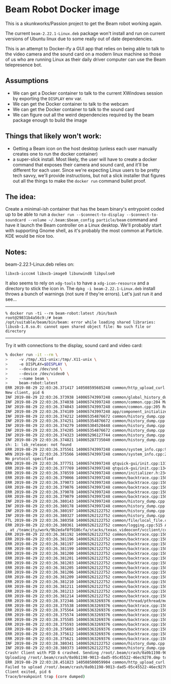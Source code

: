 # Beam Robot Docker image

This is a skunkworks/Passion project to get the Beam robot working again.

The current `beam-2.22.1-Linux.deb` package won't install and run on current versions of Ubuntu linux 
due to some really out of date dependencies.

This is an attempt to Docker-ify a GUI app that relies on being able to talk to the video camera and
the sound card on a modern linux machine so those of us who are running Linux as their daily driver 
computer can use the Beam telepresence bot.

## Assumptions

- We can get a Docker container to talk to the current XWindows session by exporting the `DISPLAY` env var.
- We can get the Docker container to talk to the webcam
- We can get the Docker container to talk to the sound card
- We can figure out all the weird dependencies required by the beam package enough to build the image

## Things that likely won't work:

- Getting a Beam icon on the host desktop (unless each user manually creates one to run the docker
container)
- a super-slick install. Most likely, the user will have to create a docker command that exposes their
camera and sound card, and it'll be different for each user. Since we're expecting Linux users to be 
pretty tech savvy, we'll provide instructions, but not a slick installer that figures out all the things
to make the `docker run` command bullet proof.

## The idea:

Create a minimal-ish container that has the beam binary's entrypoint coded up to be able to run a
`docker run --$connect-to-display --$connect-to-soundcard --volume ~/.beam:$beam_config particle/beam`
command and have it launch the Beam controller on a Linux desktop. We'll probably start with supporting
Gnome shell, as it's probably the most common at Particle. KDE would be nice too.


## Notes:

beam-2.22.1-Linux.deb relies on:
```
libxcb-icccm4 libxcb-image0 libunwind8 libpulse0
```

It also seems to rely on `xdg-tools` to have a `xdg-icon-resource` and a directory to stick the icon in.
The `dpkg -i beam-2.22.1-Linux.deb` install throws a bunch of warnings (not sure if they're errors).
Let's just run it and see...

---

```
% docker run -ti --rm beam-robot:latest /bin/bash
root@29831b4a56c9:/# beam
/opt/suitable/beam/bin/beam: error while loading shared libraries: libusb-1.0.so.0: cannot open shared object file: No such file or directory
```
---

Try it with connections to the display, sound card and video card:

```bash
% docker run -it --rm \
>     -v /tmp/.X11-unix:/tmp/.X11-unix \
>     -e DISPLAY=$DISPLAY \
>     --device /dev/snd \
>     --device /dev/video0 \
>     --name beam \
>     beam-robot:latest
ERR 2019-08-29 22:03:26.371417 140508595685248 common/http_upload_curl.cpp:218 Could not load libcurl.  Uploads will all fail
New client, pid 6
INF 2019-08-29 22:03:26.373938 140065743997248 common/global_history_dumps.cpp:110 Saving history dumps to: /root/.beam/history_dump
INF 2019-08-29 22:03:26.374038 140065743997248 common/common.cpp:204 Machine UUID: LINUX
INF 2019-08-29 22:03:26.374043 140065743997248 common/common.cpp:205 Run_id: 71A3B314C495D5FED44CF763B36F3D3D
INF 2019-08-29 22:03:26.374189 140065743997248 app/component_initializer.cpp:115 Starting application /opt/suitable/beam/bin/beam
INF 2019-08-29 22:03:26.374212 140065354876672 common/history_dump.cpp:165 Enabling history dump trigger: debug/history_dump/continuous/force_enable
INF 2019-08-29 22:03:26.374251 140065354876672 common/history_dump.cpp:165 Enabling history dump trigger: debug/history_dump/immediate/force_enable
INF 2019-08-29 22:03:26.374279 140065304520448 common/history_dump.cpp:501 Starting history dump.
INF 2019-08-29 22:03:26.374285 140065354876672 common/history_dump.cpp:165 Enabling history dump trigger: debug/history_dump/slow_immediate/force_enable
INF 2019-08-29 22:03:26.374323 140065296127744 common/history_dump.cpp:501 Starting history dump.
INF 2019-08-29 22:03:26.374821 140065287735040 common/history_dump.cpp:501 Starting history dump.
sh: 1: lsb_release: not found
ERR 2019-08-29 22:03:26.375561 140065743997248 common/system_info.cpp:91 pipe read error
WRN 2019-08-29 22:03:26.375566 140065743997248 common/system_info.cpp:246 failed to get OS description via command: lsb_release -d
No protocol specified
WRN 2019-08-29 22:03:26.377751 140065743997248 qtquick-gui/init.cpp:131 (null):0 ((null)): QXcbConnection: Could not connect to display :0
ERR 2019-08-29 22:03:26.377769 140065743997248 qtquick-gui/init.cpp:134 CRITICAL (null):0 ((null)): Could not connect to any X display.
ERR 2019-08-29 22:03:26.378559 140065743997248 common/initializer.h:234 Assertion failed: scoped_initialization_.expired(), at /teamcity/work/9b2edaf8f9186cfa/stacks/texas_videoconf/vcclient/common/initializer.h:234
ERR 2019-08-29 22:03:26.379066 140065743997248 common/backtrace.cpp:150 0 -> /opt/suitable/beam/bin/libcommon.so bacon::Backtrace::Backtrace(unsigned long) +0x11b [0x7f63977111eb]
ERR 2019-08-29 22:03:26.379073 140065743997248 common/backtrace.cpp:150 1 -> /opt/suitable/beam/bin/libcommon.so bacon::handleAssertion(char const*, int, char const*, char const*, ...) +0x227 [0x7f639770f047]
ERR 2019-08-29 22:03:26.379076 140065743997248 common/backtrace.cpp:150 2 -> /opt/suitable/beam/bin/libcommon.so bacon::InitializableT<bacon::TimerWatchdogGlobals>::~InitializableT() +0x160 [0x7f63977e69e0]
ERR 2019-08-29 22:03:26.379078 140065743997248 common/backtrace.cpp:150 3 -> /lib/x86_64-linux-gnu/libc.so.6(__cxa_finalize+0x99) [0x7f6396ac3369]
ERR 2019-08-29 22:03:26.379079 140065743997248 common/backtrace.cpp:150 4 -> /opt/suitable/beam/bin/libcommon.so(+0xd7262) [0x7f6397702262]
INF 2019-08-29 22:03:26.380143 140065743997248 common/history_dump.cpp:165 Enabling history dump trigger: assertion_or_crash
INF 2019-08-29 22:03:26.380178 140065743997248 common/history_dump.cpp:148 Disabling history dump trigger (snapshotting=0): assertion_or_crash
INF 2019-08-29 22:03:26.380197 140065262122752 common/history_dump.cpp:501 Starting history dump.
INF 2019-08-29 22:03:26.380327 140065262122752 common/history_dump.cpp:601 Stopping history dump.
FTL 2019-08-29 22:03:26.380358 140065262122752 common/file/local_file.cpp:495 Check failed fd > 0 
ERR 2019-08-29 22:03:26.380361 140065262122752 common/logging.cpp:515 Assertion failed: Reached terminating log level. Terminating
, at /teamcity/work/9b2edaf8f9186cfa/stacks/texas_videoconf/vcclient/common/logging.cpp:515
ERR 2019-08-29 22:03:26.381192 140065262122752 common/backtrace.cpp:150 0 -> /opt/suitable/beam/bin/libcommon.so bacon::Backtrace::Backtrace(unsigned long) +0x11c [0x7f63977111ec]
ERR 2019-08-29 22:03:26.381196 140065262122752 common/backtrace.cpp:150 1 -> /opt/suitable/beam/bin/libcommon.so bacon::handleAssertion(char const*, int, char const*, char const*, ...) +0x228 [0x7f639770f048]
ERR 2019-08-29 22:03:26.381197 140065262122752 common/backtrace.cpp:150 2 -> /opt/suitable/beam/bin/libcommon.so bacon::LoggingStream::~LoggingStream() +0x2a1 [0x7f6397792241]
ERR 2019-08-29 22:03:26.381199 140065262122752 common/backtrace.cpp:150 3 -> /opt/suitable/beam/bin/libcommon.so bacon::LocalFile::pread(unsigned long, void*, unsigned long) +0x192 [0x7f639776a862]
ERR 2019-08-29 22:03:26.381200 140065262122752 common/backtrace.cpp:150 4 -> /opt/suitable/beam/bin/libcommon.so bacon::File::readFileToString(std::string const&, std::string*) +0xcc [0x7f639776616c]
ERR 2019-08-29 22:03:26.381201 140065262122752 common/backtrace.cpp:150 5 -> /opt/suitable/beam/bin/libcommon.so bacon::compressDump(std::string*) +0x4e [0x7f6397775efe]
ERR 2019-08-29 22:03:26.381203 140065262122752 common/backtrace.cpp:150 6 -> /opt/suitable/beam/bin/libcommon.so bacon::HistoryDumpPrivate::closeDump(bacon::HistoryDumpWriter*, bacon::DumpInfo) +0x180 [0x7f63977776a0]
ERR 2019-08-29 22:03:26.381205 140065262122752 common/backtrace.cpp:150 7 -> /opt/suitable/beam/bin/libcommon.so std::_Sp_counted_deleter<bacon::HistoryDumpWriter*, std::_Bind<std::_Mem_fn<void (bacon::HistoryDumpPrivate::*)(bacon::HistoryDumpWriter*, bacon::DumpInfo)> (bacon::HistoryDumpPrivate*, std::_Placeholder<1>, bacon::DumpInfo)>, std::allocator<int>, (__gnu_cxx::_Lock_policy)2>::_M_dispose() +0x79 [0x7f639777ba49]
ERR 2019-08-29 22:03:26.381206 140065262122752 common/backtrace.cpp:150 8 -> /opt/suitable/beam/bin/beam std::_Sp_counted_base<(__gnu_cxx::_Lock_policy)2>::_M_release() +0x61 [0x55c9767f4851]
ERR 2019-08-29 22:03:26.381209 140065262122752 common/backtrace.cpp:150 9 -> /opt/suitable/beam/bin/libcommon.so bacon::HistoryDumpPrivate::dumpThread() +0x1097 [0x7f639777a757]
ERR 2019-08-29 22:03:26.381210 140065262122752 common/backtrace.cpp:150 10 -> /opt/suitable/beam/bin/libcommon.so bacon::ThreadPrivate::starter(void*) +0xa5 [0x7f63977f2055]
ERR 2019-08-29 22:03:26.381211 140065262122752 common/backtrace.cpp:150 11 -> /lib/x86_64-linux-gnu/libpthread.so.0(+0x76ba) [0x7f63917156ba]
ERR 2019-08-29 22:03:26.381213 140065262122752 common/backtrace.cpp:150 12 -> /lib/x86_64-linux-gnu/libc.so.6(clone+0x6d) [0x7f6396b9041d]
ERR 2019-08-29 22:03:26.381214 140065262122752 common/backtrace.cpp:150 13 -> [(nil)]
ERR 2019-08-29 22:03:28.372346 140065363269376 common/thread/pthread/mutex.cpp:305 Assertion failed: Call to pthread function returned (22) Invalid argument, at /teamcity/work/9b2edaf8f9186cfa/stacks/texas_videoconf/vcclient/common/thread/pthread/mutex.cpp:305
ERR 2019-08-29 22:03:28.375538 140065363269376 common/backtrace.cpp:150 0 -> /opt/suitable/beam/bin/libcommon.so bacon::Backtrace::Backtrace(unsigned long) +0x11c [0x7f63977111ec]
ERR 2019-08-29 22:03:28.375564 140065363269376 common/backtrace.cpp:150 1 -> /opt/suitable/beam/bin/libcommon.so bacon::handleAssertion(char const*, int, char const*, char const*, ...) +0x228 [0x7f639770f048]
ERR 2019-08-29 22:03:28.375574 140065363269376 common/backtrace.cpp:150 2 -> /opt/suitable/beam/bin/libcommon.so bacon::ConditionVariable::timedWaitRelative(bacon::Mutex&, bacon::Duration const&) +0xab [0x7f63977efbab]
ERR 2019-08-29 22:03:28.375585 140065363269376 common/backtrace.cpp:150 3 -> /opt/suitable/beam/bin/libcommon.so bacon::Watchdog::Impl::watchdogThread() +0x133 [0x7f63977fa363]
ERR 2019-08-29 22:03:28.375593 140065363269376 common/backtrace.cpp:150 4 -> /opt/suitable/beam/bin/libcommon.so bacon::ThreadPrivate::starter(void*) +0xa5 [0x7f63977f2055]
ERR 2019-08-29 22:03:28.375603 140065363269376 common/backtrace.cpp:150 5 -> /lib/x86_64-linux-gnu/libpthread.so.0(+0x76ba) [0x7f63917156ba]
ERR 2019-08-29 22:03:28.375612 140065363269376 common/backtrace.cpp:150 6 -> /lib/x86_64-linux-gnu/libc.so.6(clone+0x6d) [0x7f6396b9041d]
ERR 2019-08-29 22:03:28.375621 140065363269376 common/backtrace.cpp:150 7 -> [(nil)]
INF 2019-08-29 22:03:28.380341 140065262122752 common/history_dump.cpp:165 Enabling history dump trigger: assertion_or_crash
INF 2019-08-29 22:03:28.380373 140065262122752 common/history_dump.cpp:148 Disabling history dump trigger (snapshotting=0): assertion_or_crash
Crash! Client with PID 6 crashed. Sending /root/.beam/crash/0a9b1198-9013-dad5-05c45522-46ec9270.dmp to the crash server
Uploading /root/.beam/crash/0a9b1198-9013-dad5-05c45522-46ec9270.dmp to the server (probably via NoProxy -- there are races)
ERR 2019-08-29 22:03:28.451823 140508500059904 common/http_upload_curl.cpp:287 Could not upload file because curl not configured
Failed to upload /root/.beam/crash/0a9b1198-9013-dad5-05c45522-46ec9270.dmp to the server
Client exited, pid 6
Trace/breakpoint trap (core dumped)
```

